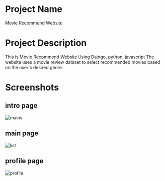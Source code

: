 # Project Name
Movie Recommend Website

# Project Description
This is Movie Recommend Website Using Dajngo, python, javascript
The website uses a movie review dataset to select recommended movies based on the user's desired genre.

# Screenshots
## intro page 
![mains](https://user-images.githubusercontent.com/55237012/73512006-492a1a80-442b-11ea-934f-109f24a14442.PNG)
## main page
![list](https://user-images.githubusercontent.com/55237012/73512026-5ba45400-442b-11ea-9cfd-1239acb3ea03.PNG)
## profile page
![profile](https://user-images.githubusercontent.com/55237012/73512028-5cd58100-442b-11ea-9c63-0c616c43c964.PNG)
